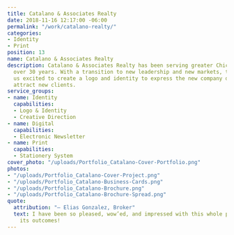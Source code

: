 ```yaml
---
title: Catalano & Associates Realty
date: 2018-11-16 12:17:00 -06:00
permalink: "/work/catalano-realty/"
categories:
- Identity
- Print
position: 13
name: Catalano & Associates Realty
description: Catalano & Associates Realty has been serving greater Chicagoland for
  over 30 years. With a transition to new leadership and new markets, they came to
  us excited to create a logo and identity to express the new company direction and
  attract new clients.
service_groups:
- name: Identity
  capabilities:
  - Logo & Identity
  - Creative Direction
- name: Digital
  capabilities:
  - Electronic Newsletter
- name: Print
  capabilities:
  - Stationery System
cover_photo: "/uploads/Portfolio_Catalano-Cover-Portfolio.png"
photos:
- "/uploads/Portfolio_Catalano-Cover-Project.png"
- "/uploads/Portfolio_Catalano-Business-Cards.png"
- "/uploads/Portfolio_Catalano-Brochure.png"
- "/uploads/Portfolio_Catalano-Brochure-Spread.png"
quote:
  attribution: "– Elias Gonzalez, Broker"
  text: I have been so pleased, wow’ed, and impressed with this whole process and
    its outcomes!
---
```


